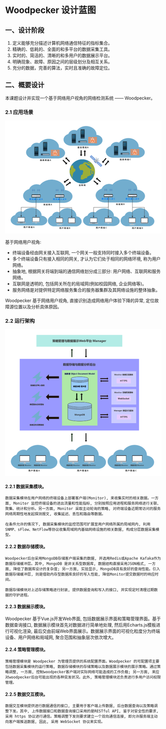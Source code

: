 # Woodpecker 设计蓝图

## 一、设计阶段

1. 定义能够充分描述计算机网络通信特征的指标集合。
2. 精确的、低耗的、全面的和多平台的数据采集工具。
3. 实时的、简洁的、清晰的和多用户的数据展示平台。
4. 明确现象、故障、原因之间的层级划分及相互关系。
5. 充分的数据，完善的算法，实时且准确的故障定位。

## 二、概要设计

本课题设计并实现一个基于网络用户视角的网络检测系统 —— Woodpecker。

### 2.1 应用场景

![基于网络用户视角的抽象通信网络结构](resource/pictures/abstract_communication_network_based_on_user_insight_1.png)

基于网络用户视角:
- 终端设备经由网关接入互联网, 一个网关一般支持同时接入多个终端设备。
- 多个终端设备只有接入相同的网关, 才认为它们处于相同的网络环境, 称为用户网络。
- 抽象地, 根据网关将端到端的通信网络划分成三部分: 用户网络、互联网和服务网络。
- 互联网是透明的, 包括网关所在的局域网(例如校园网络, 企业网络等)。
- 服务网络是对提供特定网络服务集合的服务器集群及其网络设施的整体抽象。

Woodpecker 基于网络用户视角, 直接识别造成网络用户体验下降的异常, 定位故障源位置以及分析具体原因。

### 2.2 运行架构

![Woodpecker运行架构](resource/pictures/woodpecker_architecture_1.png)

#### 2.2.1 数据采集模块。

    数据采集模块在用户网络的终端设备上部署客户端(Monitor), 来收集实时的相关数据。一方面, Monitor 监控终端设备的进出流量和性能指标, 分别按照应用进程和服务网络进行关联、聚集、统计和分析。另一方面, Monitor 采取主动轮询的策略, 对终端设备近期常访问的服务网络周期性地发起探测报文, 收集延迟、丢包和路由等数据。

    在条件允许的情况下, 数据采集模块的监控范围可扩展至用户网络所属的局域网内, 利用SNMP、sFlow、NetFlow等协议收集局域网内基础网络设施的相关数据, 构成分层数据采集模型。

#### 2.2.2 数据存储模块。

    Woodpecker后台采用MongoDB存储客户端采集的数据, 并选用Redis或Apache Kafaka作为数据存储缓冲层。其中, MongoDB 是非关系型数据库, 数据结构直接采用JSON格式, 一方面, 降低了数据库设计的复杂度; 另一方面, 实验显示, MongoDB具有良好的查询性能。引入数据存储缓冲层, 则是借助内存型数据库良好的写入性能, 降低Monitor提交数据时的响应时间。

    数据存储模块对上述存储策略进行封装, 提供数据查询和写入的接口, 并实现定时清理过期数据的守护进程。

#### 2.2.3 数据展示模块。

Woodpecker 基于Vue.js开发Web界面, 包括数据展示界面和策略管理界面。基于数据查询接口, 数据展示模块首先对数据进行简单地处理, 然后用Echarts.js模板进行可视化渲染, 最后交由前端Web界面展示。数据展示界面的可视化粒度分为终端设备、用户网络和局域网, 聚合范围和抽象层次依次增大。

#### 2.2.4 策略管理模块。

    策略管理模块是 Woodpecker 为管理员提供的系统配置界面。Woodpecker 的可配置项主要包括数据采集模块的运行策略, 数据存储模块的存储策略以及数据展示模块的展示策略。通过策略调整, 一方面, 控制woodpecker客户端对实际网络可能造成的工作负载; 另一方面, 来应对woodpecker后台可能出现的各种突发状况。此外, 策略管理模块还负责进行多用户访问权限管理。

#### 2.2.5 数据交互模块。

    数据交互模块提供进行数据通信的接口, 主要用于客户端上传数据, 后台数据查询以及策略调整下发。其中, 上传数据接口和数据查询接口采用的是RESTful API, 鉴于对安全性的要求, 采用 https 协议进行通信。策略调整下发则要求建立一个双向通信连接, 即允许服务端主动向客户端推送数据, 因此, 采用 WebSocket 协议来实现。
